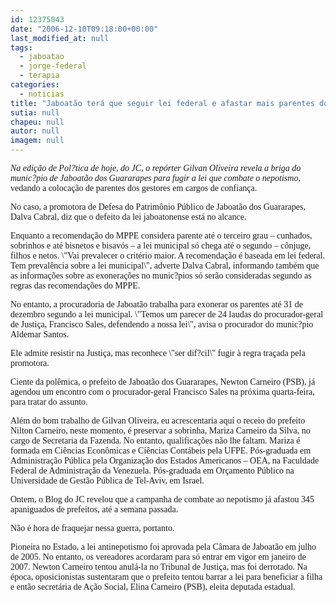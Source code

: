 ```yaml
---
id: 12375043
date: "2006-12-10T09:18:00+00:00"
last_modified_at: null
tags:
  - jaboatao
  - jorge-federal
  - terapia
categories:
  - noticias
title: "Jaboatão terá que seguir lei federal e afastar mais parentes do que permite a branda lei antinepotismo local"
sutia: null
chapeu: null
autor: null
imagem: null
---
```

<p><I></p>
<p><P><FONT face=Verdana>Na edição de Pol?tica de hoje, do JC, o repórter Gilvan Oliveira revela a briga do munic?pio de Jaboatão dos Guararapes para fugir a lei que combate o nepotismo,</FONT></I><FONT face=Verdana> vedando a colocação de parentes dos gestores em cargos de confiança. </FONT></P></p>
<p><P><FONT face=Verdana>No caso, a promotora de Defesa do Patrimônio Público de Jaboatão dos Guararapes, Dalva Cabral, diz que o defeito da lei jaboatonense está no alcance. </FONT></P></p>
<p><P><FONT face=Verdana>Enquanto a recomendação do MPPE considera parente até o terceiro grau – cunhados, sobrinhos e até bisnetos e bisavós – a lei municipal só chega até o segundo – cônjuge, filhos e netos. \"Vai prevalecer o critério maior. A recomendação é baseada em lei federal. Tem prevalência sobre a lei municipal\", adverte Dalva Cabral, informando também que as informações sobre as exonerações no munic?pios só serão consideradas segundo as regras das recomendações do MPPE. </FONT></P></p>
<p><P><FONT face=Verdana>No entanto, a procuradoria de Jaboatão trabalha para exonerar os parentes até 31 de dezembro segundo a lei municipal. \"Temos um parecer de 24 laudas do procurador-geral de Justiça, Francisco Sales, defendendo a nossa lei\", avisa o procurador do munic?pio Aldemar Santos. </FONT></P></p>
<p><P><FONT face=Verdana>Ele admite resistir na Justiça, mas reconhece \"ser dif?cil\" fugir à regra traçada pela promotora. </FONT></P></p>
<p><P><FONT face=Verdana>Ciente da polêmica, o prefeito de Jaboatão dos Guararapes, Newton Carneiro (PSB), já agendou um encontro com o procurador-geral Francisco Sales na próxima quarta-feira, para tratar do assunto. </FONT></P></p>
<p><P><FONT face=Verdana>Além do bom trabalho de Gilvan&nbsp;Oliveira, eu acrescentaria aqui o receio do prefeito Nilton Carneiro, neste momento, é preservar a sobrinha, Mariza Carneiro da Silva, no cargo de Secretaria da Fazenda. No entanto, qualificações não lhe faltam. Mariza</FONT><FONT face=Verdana> é formada em Ciências Econômicas e Ciências Contábeis pela UFPE. Pós-graduada em Administração Pública pela Organização dos Estados Americanos – OEA, na Faculdade Federal de Administração da Venezuela. Pós-graduada em Orçamento Público na Universidade de Gestão Pública de Tel-Aviv, em Israel.<BR></FONT></P></p>
<p><P><FONT face=Verdana>Ontem, o Blog do JC revelou que a campanha de combate ao nepotismo já afastou 345 apaniguados de prefeitos, até a semana passada.</FONT></P></p>
<p><P><FONT face=Verdana>Não é hora de fraquejar nessa guerra, portanto.</FONT></P></p>
<p><P><FONT face=Verdana>Pioneira no Estado, a lei antinepotismo foi aprovada pela Câmara de Jaboatão em julho de 2005. No entanto, os vereadores acordaram para só entrar em vigor em janeiro de 2007. Newton Carneiro tentou anulá-la no Tribunal de Justiça, mas foi derrotado. Na época, oposicionistas sustentaram que o prefeito tentou barrar a lei para beneficiar a filha e então secretária de Ação Social, Elina Carneiro (PSB), eleita deputada estadual.</FONT></P> </p>
